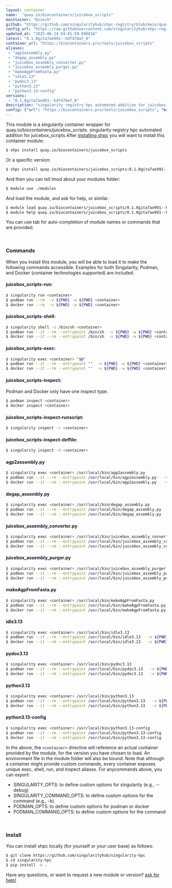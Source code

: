 ```yaml
---
layout: container
name:  "quay.io/biocontainers/juicebox_scripts"
maintainer: "@vsoch"
github: "https://github.com/singularityhub/shpc-registry/blob/main/quay.io/biocontainers/juicebox_scripts/container.yaml"
config_url: "https://raw.githubusercontent.com/singularityhub/shpc-registry/main/quay.io/biocontainers/juicebox_scripts/container.yaml"
updated_at: "2025-06-24 04:01:50.696816"
latest: "0.1.0gita7ae991--hdfd78af_0"
container_url: "https://biocontainers.pro/tools/juicebox_scripts"
aliases:
 - "agp2assembly.py"
 - "degap_assembly.py"
 - "juicebox_assembly_converter.py"
 - "juicebox_assembly_purger.py"
 - "makeAgpFromFasta.py"
 - "idle3.13"
 - "pydoc3.13"
 - "python3.13"
 - "python3.13-config"
versions:
 - "0.1.0gita7ae991--hdfd78af_0"
description: "singularity registry hpc automated addition for juicebox_scripts"
config: {"url": "https://biocontainers.pro/tools/juicebox_scripts", "maintainer": "@vsoch", "description": "singularity registry hpc automated addition for juicebox_scripts", "latest": {"0.1.0gita7ae991--hdfd78af_0": "sha256:0b43122e7c93d9f4ad1c14631dc52f7218a4200d13a382c27c1a68c1a3b6223a"}, "tags": {"0.1.0gita7ae991--hdfd78af_0": "sha256:0b43122e7c93d9f4ad1c14631dc52f7218a4200d13a382c27c1a68c1a3b6223a"}, "docker": "quay.io/biocontainers/juicebox_scripts", "aliases": {"agp2assembly.py": "/usr/local/bin/agp2assembly.py", "degap_assembly.py": "/usr/local/bin/degap_assembly.py", "juicebox_assembly_converter.py": "/usr/local/bin/juicebox_assembly_converter.py", "juicebox_assembly_purger.py": "/usr/local/bin/juicebox_assembly_purger.py", "makeAgpFromFasta.py": "/usr/local/bin/makeAgpFromFasta.py", "idle3.13": "/usr/local/bin/idle3.13", "pydoc3.13": "/usr/local/bin/pydoc3.13", "python3.13": "/usr/local/bin/python3.13", "python3.13-config": "/usr/local/bin/python3.13-config"}}
---
```


This module is a singularity container wrapper for quay.io/biocontainers/juicebox_scripts.
singularity registry hpc automated addition for juicebox_scripts
After [installing shpc](#install) you will want to install this container module:


```bash
$ shpc install quay.io/biocontainers/juicebox_scripts
```

Or a specific version:

```bash
$ shpc install quay.io/biocontainers/juicebox_scripts:0.1.0gita7ae991--hdfd78af_0
```

And then you can tell lmod about your modules folder:

```bash
$ module use ./modules
```

And load the module, and ask for help, or similar.

```bash
$ module load quay.io/biocontainers/juicebox_scripts/0.1.0gita7ae991--hdfd78af_0
$ module help quay.io/biocontainers/juicebox_scripts/0.1.0gita7ae991--hdfd78af_0
```

You can use tab for auto-completion of module names or commands that are provided.

<br>

### Commands

When you install this module, you will be able to load it to make the following commands accessible.
Examples for both Singularity, Podman, and Docker (container technologies supported) are included.

#### juicebox_scripts-run:

```bash
$ singularity run <container>
$ podman run --rm  -v ${PWD} -w ${PWD} <container>
$ docker run --rm  -v ${PWD} -w ${PWD} <container>
```

#### juicebox_scripts-shell:

```bash
$ singularity shell -s /bin/sh <container>
$ podman run --it --rm --entrypoint /bin/sh  -v ${PWD} -w ${PWD} <container>
$ docker run --it --rm --entrypoint /bin/sh  -v ${PWD} -w ${PWD} <container>
```

#### juicebox_scripts-exec:

```bash
$ singularity exec <container> "$@"
$ podman run --it --rm --entrypoint ""  -v ${PWD} -w ${PWD} <container> "$@"
$ docker run --it --rm --entrypoint ""  -v ${PWD} -w ${PWD} <container> "$@"
```

#### juicebox_scripts-inspect:

Podman and Docker only have one inspect type.

```bash
$ podman inspect <container>
$ docker inspect <container>
```

#### juicebox_scripts-inspect-runscript:

```bash
$ singularity inspect -r <container>
```

#### juicebox_scripts-inspect-deffile:

```bash
$ singularity inspect -d <container>
```


#### agp2assembly.py

```bash
$ singularity exec <container> /usr/local/bin/agp2assembly.py
$ podman run --it --rm --entrypoint /usr/local/bin/agp2assembly.py   -v ${PWD} -w ${PWD} <container> -c " $@"
$ docker run --it --rm --entrypoint /usr/local/bin/agp2assembly.py   -v ${PWD} -w ${PWD} <container> -c " $@"
```


#### degap_assembly.py

```bash
$ singularity exec <container> /usr/local/bin/degap_assembly.py
$ podman run --it --rm --entrypoint /usr/local/bin/degap_assembly.py   -v ${PWD} -w ${PWD} <container> -c " $@"
$ docker run --it --rm --entrypoint /usr/local/bin/degap_assembly.py   -v ${PWD} -w ${PWD} <container> -c " $@"
```


#### juicebox_assembly_converter.py

```bash
$ singularity exec <container> /usr/local/bin/juicebox_assembly_converter.py
$ podman run --it --rm --entrypoint /usr/local/bin/juicebox_assembly_converter.py   -v ${PWD} -w ${PWD} <container> -c " $@"
$ docker run --it --rm --entrypoint /usr/local/bin/juicebox_assembly_converter.py   -v ${PWD} -w ${PWD} <container> -c " $@"
```


#### juicebox_assembly_purger.py

```bash
$ singularity exec <container> /usr/local/bin/juicebox_assembly_purger.py
$ podman run --it --rm --entrypoint /usr/local/bin/juicebox_assembly_purger.py   -v ${PWD} -w ${PWD} <container> -c " $@"
$ docker run --it --rm --entrypoint /usr/local/bin/juicebox_assembly_purger.py   -v ${PWD} -w ${PWD} <container> -c " $@"
```


#### makeAgpFromFasta.py

```bash
$ singularity exec <container> /usr/local/bin/makeAgpFromFasta.py
$ podman run --it --rm --entrypoint /usr/local/bin/makeAgpFromFasta.py   -v ${PWD} -w ${PWD} <container> -c " $@"
$ docker run --it --rm --entrypoint /usr/local/bin/makeAgpFromFasta.py   -v ${PWD} -w ${PWD} <container> -c " $@"
```


#### idle3.13

```bash
$ singularity exec <container> /usr/local/bin/idle3.13
$ podman run --it --rm --entrypoint /usr/local/bin/idle3.13   -v ${PWD} -w ${PWD} <container> -c " $@"
$ docker run --it --rm --entrypoint /usr/local/bin/idle3.13   -v ${PWD} -w ${PWD} <container> -c " $@"
```


#### pydoc3.13

```bash
$ singularity exec <container> /usr/local/bin/pydoc3.13
$ podman run --it --rm --entrypoint /usr/local/bin/pydoc3.13   -v ${PWD} -w ${PWD} <container> -c " $@"
$ docker run --it --rm --entrypoint /usr/local/bin/pydoc3.13   -v ${PWD} -w ${PWD} <container> -c " $@"
```


#### python3.13

```bash
$ singularity exec <container> /usr/local/bin/python3.13
$ podman run --it --rm --entrypoint /usr/local/bin/python3.13   -v ${PWD} -w ${PWD} <container> -c " $@"
$ docker run --it --rm --entrypoint /usr/local/bin/python3.13   -v ${PWD} -w ${PWD} <container> -c " $@"
```


#### python3.13-config

```bash
$ singularity exec <container> /usr/local/bin/python3.13-config
$ podman run --it --rm --entrypoint /usr/local/bin/python3.13-config   -v ${PWD} -w ${PWD} <container> -c " $@"
$ docker run --it --rm --entrypoint /usr/local/bin/python3.13-config   -v ${PWD} -w ${PWD} <container> -c " $@"
```



In the above, the `<container>` directive will reference an actual container provided
by the module, for the version you have chosen to load. An environment file in the
module folder will also be bound. Note that although a container
might provide custom commands, every container exposes unique exec, shell, run, and
inspect aliases. For anycommands above, you can export:

 - SINGULARITY_OPTS: to define custom options for singularity (e.g., --debug)
 - SINGULARITY_COMMAND_OPTS: to define custom options for the command (e.g., -b)
 - PODMAN_OPTS: to define custom options for podman or docker
 - PODMAN_COMMAND_OPTS: to define custom options for the command

<br>

### Install

You can install shpc locally (for yourself or your user base) as follows:

```bash
$ git clone https://github.com/singularityhub/singularity-hpc
$ cd singularity-hpc
$ pip install -e .
```

Have any questions, or want to request a new module or version? [ask for help!](https://github.com/singularityhub/singularity-hpc/issues)